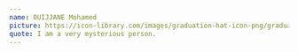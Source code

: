 ```yaml
---
name: OUIJJANE Mohamed
picture: https://icon-library.com/images/graduation-hat-icon-png/graduation-hat-icon-png-29.jpg
quote: I am a very mysterious person.
---
```

